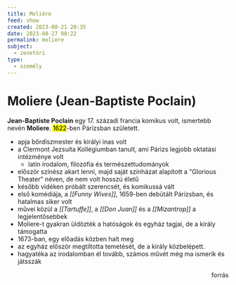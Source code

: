 ```yaml
---
title: Moliére
feed: show
created: 2023-08-21 20:35
date: 2023-08-27 08:22
permalink: moliere
subject:
  - zenetöri
type:
  - személy
---
```

# Moliere (Jean-Baptiste Poclain)

**Jean-Baptiste Poclain** egy 17. századi francia komikus volt, ismertebb nevén **Moliere**. <mark>1622</mark>-ben Párizsban született.

- apja bőrdíszmester és királyi inas volt
- a Clermont Jezsuita Kollégiumban tanult, ami Párizs legjobb oktatási intézménye volt
	- latin irodalom, filozófia és természettudományok
- először színész akart lenni, majd saját színházat alapított a "Glorious Theater" néven, de nem volt hosszú életű
- később vidéken próbált szerencsét, és komikussá vált
- első komédiája, a _[[Funny Wives]]_, 1659-ben debütált Párizsban, és hatalmas siker volt
- művei közül a _[[Tartuffe]]_, a _[[Don Juan]]_ és a _[[Mizantrop]]_ a legjelentősebbek
- Moliere-t gyakran üldözték a hatóságok és egyház tagjai, de a király támogatta
- 1673-ban, egy előadás közben halt meg
- az egyház először megtiltotta temetését, de a király közbelépett.
- hagyatéka az irodalomban él tovább, számos művét még ma ismerik és játsszák
<p href="https://vk.com/wall-153681721_18718?lang=en" style="text-align: right;">forrás</p>